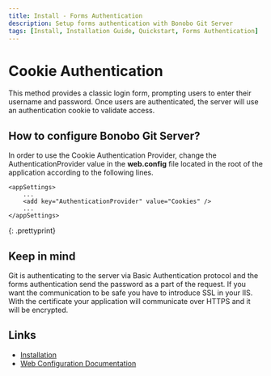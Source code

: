 ```yaml
---
title: Install - Forms Authentication
description: Setup forms authentication with Bonobo Git Server
tags: [Install, Installation Guide, Quickstart, Forms Authentication]
---
```


Cookie Authentication
=========================

This method provides a classic login form, prompting users to enter their username and password.  Once users are authenticated, the server will use an authentication cookie to validate access.

## How to configure Bonobo Git Server?

In order to use the Cookie Authentication Provider, change the AuthenticationProvider value in the **web.config** file located in the root of the application according to the following lines.

~~~
<appSettings>
    ...
    <add key="AuthenticationProvider" value="Cookies" />
    ...
</appSettings>
~~~
{: .prettyprint}


## Keep in mind

Git is authenticating to the server via Basic Authentication protocol and the forms authentication send the password as a part of the request. If you want the communication to be safe you have to introduce SSL in your IIS. With the certificate your application will communicate over HTTPS and it will be encrypted.


## Links

* [Installation](/install/)
* [Web Configuration Documentation](/web-config/)

